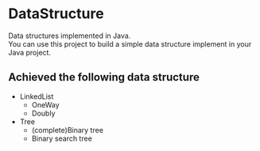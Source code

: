 # DataStructure
Data structures implemented in Java.<br>
You can use this project to build a simple data structure implement in your Java project.<br>
## Achieved the following data structure
* LinkedList
  * OneWay
  * Doubly
* Tree
  * (complete)Binary tree
  * Binary search tree
